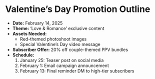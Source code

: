 # Valentine’s Day Promotion Outline

- **Date:** February 14, 2025
- **Theme:** ‘Love & Romance’ exclusive content
- **Assets Needed:**
  - Red-themed photoshoot images
  - Special Valentine’s Day video message
- **Subscriber Offer:** 20% off couple-themed PPV bundles
- **Schedule:**
  1. January 25: Teaser post on social media
  2. February 1: Email campaign announcement
  3. February 13: Final reminder DM to high-tier subscribers
